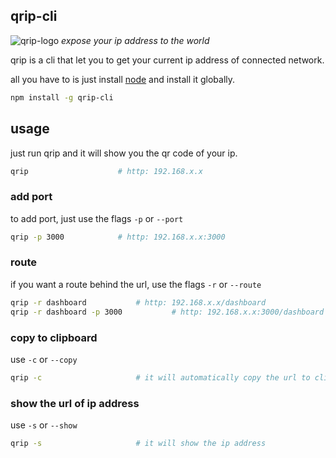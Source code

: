 ## qrip-cli

![qrip-logo]('https://github.com/oystr29/qrip/blob/main/assets/logo.png')
_expose your ip address to the world_

qrip is a cli that let you to get your current ip address of connected network. 

all you have to is just install [node](https://nodejs.org/en) and install it globally.

```bash
npm install -g qrip-cli
```

## usage

just run qrip and it will show you the qr code of your ip.

```bash
qrip                    # http: 192.168.x.x
```

### add port

to add port, just use the flags `-p` or `--port`

```bash
qrip -p 3000            # http: 192.168.x.x:3000
```

### route

if you want a route behind the url, use the flags `-r` or `--route`

```bash
qrip -r dashboard           # http: 192.168.x.x/dashboard
qrip -r dashboard -p 3000           # http: 192.168.x.x:3000/dashboard
```

### copy to clipboard

use `-c` or `--copy`

```bash
qrip -c                     # it will automatically copy the url to clipboard
```

### show the url of ip address

use `-s` or `--show`

```bash
qrip -s                     # it will show the ip address
```


